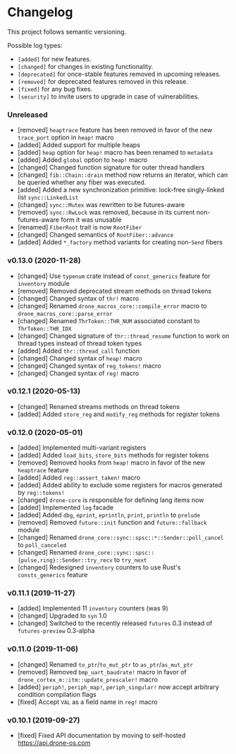 # Changelog

This project follows semantic versioning.

Possible log types:

- `[added]` for new features.
- `[changed]` for changes in existing functionality.
- `[deprecated]` for once-stable features removed in upcoming releases.
- `[removed]` for deprecated features removed in this release.
- `[fixed]` for any bug fixes.
- `[security]` to invite users to upgrade in case of vulnerabilities.

### Unreleased

- [removed] `heaptrace` feature has been removed in favor of the new
  `trace_port` option in `heap!` macro
- [added] Added support for multiple heaps
- [added] `heap` option for `heap!` macro has been renamed to `metadata`
- [added] Added `global` option to `heap!` macro
- [changed] Changed function signature for outer thread handlers
- [changed] `fib::Chain::drain` method now returns an iterator, which can be
  queried whether any fiber was executed.
- [added] Added a new synchronization primitive: lock-free singly-linked list
  `sync::LinkedList`
- [changed] `sync::Mutex` was rewritten to be futures-aware
- [removed] `sync::RwLock` was removed, because in its current non-futures-aware
  form it was unusable
- [renamed] `FiberRoot` trait is now `RootFiber`
- [changed] Changed semantics of `RootFiber::advance`
- [added] Added `*_factory` method variants for creating non-`Send` fibers

### v0.13.0 (2020-11-28)

- [changed] Use `typenum` crate instead of `const_generics` feature for
  `inventory` module
- [removed] Removed deprecated stream methods on thread tokens
- [changed] Changed syntax of `thr!` macro
- [changed] Renamed `drone_macros_core::compile_error` macro to
  `drone_macros_core::parse_error`
- [changed] Renamed `ThrToken::THR_NUM` associated constant to
  ``ThrToken::THR_IDX``
- [changed] Changed signature of `thr::thread_resume` function to work on thread
  types instead of thread token types
- [added] Added `thr::thread_call` function
- [changed] Changed syntax of `heap!` macro
- [changed] Changed syntax of `reg_tokens!` macro
- [changed] Changed syntax of `reg!` macro

### v0.12.1 (2020-05-13)

- [changed] Renamed streams methods on thread tokens
- [added] Added `store_reg` and `modify_reg` methods for register tokens

### v0.12.0 (2020-05-01)

- [added] Implemented multi-variant registers
- [added] Added `load_bits`, `store_bits` methods for register tokens
- [removed] Removed hooks from `heap!` macro in favor of the new `heaptrace`
  feature
- [added] Added `reg::assert_taken!` macro
- [added] Added ability to exclude some registers for macros generated by
  `reg::tokens!`
- [changed] `drone-core` is responsible for defining lang items now
- [added] Implemented `log` facade
- [added] Added `dbg`, `eprint`, `eprintln`, `print`, `println` to `prelude`
- [removed] Removed `future::init` function and `future::fallback` module
- [changed] Renamed `drone_core::sync::spsc::*::Sender::poll_cancel` to
  `poll_canceled`
- [changed] Renamed `drone_core::sync::spsc::{pulse,ring}::Sender::try_recv` to
  `try_next`
- [changed] Redesigned `inventory` counters to use Rust's `consts_generics`
  feature

### v0.11.1 (2019-11-27)

- [added] Implemented 11 `inventory` counters (was 9)
- [changed] Upgraded to `syn` 1.0
- [changed] Switched to the recently released `futures` 0.3 instead of
  `futures-preview` 0.3-alpha

### v0.11.0 (2019-11-06)

- [changed] Renamed `to_ptr`/`to_mut_ptr` to `as_ptr`/`as_mut_ptr`
- [removed] Removed `bmp_uart_baudrate!` macro in favor of
  `drone_cortex_m::itm::update_prescaler!` macro
- [added] `periph!`, `periph_map!`, `periph_singular!` now accept arbitrary
  condition compilation flags
- [fixed] Accept `VAL` as a field name in `reg!` macro

### v0.10.1 (2019-09-27)

- [fixed] Fixed API documentation by moving to self-hosted
  https://api.drone-os.com
